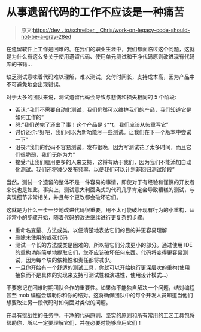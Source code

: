 # 从事遗留代码的工作不应该是一种痛苦

> 原文:[https://dev . to/schreiber _ Chris/work-on-legacy-code-should-not-be-a-gray-28ed](https://dev.to/schreiber_chris/working-on-legacy-code-should-not-be-a-grief-28ed)

在遗留软件上工作是困难的。在我们的职业生涯中，我们都面临过这个问题，这就是为什么有这么多关于使用遗留代码、使用单元测试和干净代码原则改进现有代码库的书籍...

缺乏测试意味着代码难以理解，难以测试，交付时间长，支持成本高，因为产品中不可避免地会出现错误。

对于太多的团队来说，测试遗留代码会导致与悲伤和损失相同的 5 个阶段:

*   否认:“我们不需要自动化测试，我们仍然可以维护我们的产品，我们知道它是如何工作的”
*   怒:“我们送完了还出了事！这个产品是 s**t，我们应该从头重写它”
*   讨价还价:“好吧，我们可以为新功能写一些测试。让我们在下一个版本中尝试一下”
*   沮丧:“我们的代码不容易测试，发布很晚，因为写测试花了太多时间，而且它们很脆弱，我们无能为力”
*   接受:“让我们雇用更多的人来支持，这将有助于我们，因为我们不能添加自动化测试。我们还将减少发布频率，以便我们可以计划非回归测试阶段”

当然，测试一个遗留的整体不是一件容易的事情，即使对于有经验和谨慎的开发者来说也是如此。事实上，测试意大利面条式的代码几乎肯定会导致糟糕的测试，与实现细节非常相关，并且每个更改都会破坏它们。

这就是为什么一步一步地改进代码很重要，用不太可能破坏现有行为的小重构，从非常小的步骤开始，随着代码的改进继续进行更复杂的步骤:

*   重命名变量、方法或类，以便清楚地表达它们的目的并更容易理解
*   删除未使用的或死代码
*   测试一个长的方法或类是困难的，所以把它们分成更小的部分。通过使用 IDE 的重构功能简单地提取它们，您不应该破坏任何东西。代码将变得更容易测试，因为每个块的依赖性和责任都将减少。
*   一旦你开始有一个舒适的测试工具，你就可以开始执行更深层次的重构(使用抽象而不是具体的实现来支持可测试性和演进性，使用设计模式...)

不要忘记在困难时期团队合作的重要性。如果你不能独自解决一个问题，结对编程甚至 mob 编程会帮助你和你的结对。这将确保团队中的每个开发人员知道当他们想要改进另一段代码时如何面对类似的问题。

在具有挑战性的任务中，干净的代码原则、坚实的原则和所有常用的工艺工具包将帮助你，所以一定要理解它们，并在必要时能够应用它们！